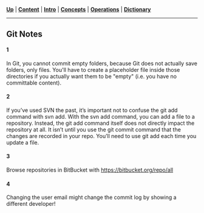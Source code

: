[**Up**](appendix.md) |
[**Content**](../README.md) |
[**Intro**](../01-Introduction/introduction.md) |
[**Concepts**](../02-Concepts/concepts.md) |
[**Operations**](../03-Operations/operations.md) |
[**Dictionary**](../04-Appendix/dictionary.md)

-------------------------------------------------------------------------------
## Git Notes

#### 1
In Git, you cannot commit empty folders, because Git does not actually save
folders, only files. You'll have to create a placeholder file inside those
directories if you actually want them to be "empty" (i.e. you have no
committable content).

#### 2
If you’ve used SVN the past, it’s important not to confuse the git add command
with svn add. With the svn add command, you can add a file to a repository.
Instead, the git add command itself does not directly impact the repository at
all. It isn’t until you use the git commit command that the changes are
recorded in your repo. You’ll need to use git add each time you update a file.

#### 3
Browse repositories in BitBucket with https://bitbucket.org/repo/all

#### 4
Changing the user email might change the commit log by showing a different
developer!
